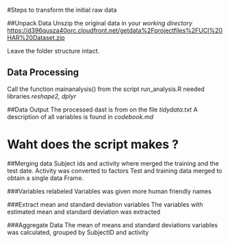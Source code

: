 #Steps  to transform the initial raw data 

##Unpack Data
Unszip the original data in your *working directory*
https://d396qusza40orc.cloudfront.net/getdata%2Fprojectfiles%2FUCI%20HAR%20Dataset.zip

Leave the folder structure intact.



## Data Processing
Call the function mainanalysis() from the script  run_analysis.R
needed libraries *reshape2, dplyr*


##Data Output
The processed dast is from on the file *tidydata.txt*
A description of all variables is found in *codebook.md*



# Waht does the script makes ?

##Merging data
Subject ids and activity where merged the training and the test date. Activity was converted to factors
Test and training data merged to obtain a single data Frame. 

###Variables relabeled
Variables was given more human friendly names

###Extract mean and standard deviation variables
The variables with estimated mean and standard deviation was extracted

###Aggregate Data
The mean of means and standard deviations variables was calculated, grouped by SubjectID and activity 




